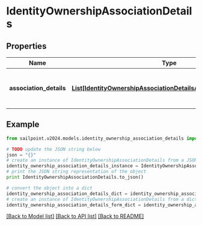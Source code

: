 # IdentityOwnershipAssociationDetails


## Properties

Name | Type | Description | Notes
------------ | ------------- | ------------- | -------------
**association_details** | [**List[IdentityOwnershipAssociationDetailsAssociationDetailsInner]**](IdentityOwnershipAssociationDetailsAssociationDetailsInner.md) | list of all the resource associations for the identity | [optional] 

## Example

```python
from sailpoint.v2024.models.identity_ownership_association_details import IdentityOwnershipAssociationDetails

# TODO update the JSON string below
json = "{}"
# create an instance of IdentityOwnershipAssociationDetails from a JSON string
identity_ownership_association_details_instance = IdentityOwnershipAssociationDetails.from_json(json)
# print the JSON string representation of the object
print IdentityOwnershipAssociationDetails.to_json()

# convert the object into a dict
identity_ownership_association_details_dict = identity_ownership_association_details_instance.to_dict()
# create an instance of IdentityOwnershipAssociationDetails from a dict
identity_ownership_association_details_form_dict = identity_ownership_association_details.from_dict(identity_ownership_association_details_dict)
```
[[Back to Model list]](../README.md#documentation-for-models) [[Back to API list]](../README.md#documentation-for-api-endpoints) [[Back to README]](../README.md)


